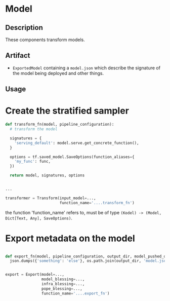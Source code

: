 # Model

## Description

These components transform models.

## Artifact

- `ExportedModel` containing a `model.json` which describe the signature of the model being deployed and other things.

## Usage

# Create the stratified sampler

```python
def transform_fn(model, pipeline_configuration):
  # transform the model 

  signatures = {
    'serving_default': model.serve.get_concrete_function(),
  }

  options = tf.saved_model.SaveOptions(function_aliases={
    'my_func': func,
  })

  return model, signatures, options


...

transformer = Transform(input_model=...,
                        function_name='....transform_fn')
```

the function 'function_name' refers to, must be of type `(Kodel) -> (Model, Dict[Text, Any], SaveOptions)`.

# Export metadata on the model

```python

def export_fn(model, pipeline_configuration, output_dir, model_pushed_dir, model_pushed_artifact):
  json.dumps({'something': 'else'}, os.path.join(output_dir, 'model.json'))


export = Export(model=...,
                model_blessing=...,
                infra_blessing=...,
                pope_blessing=...,
                function_name='....export_fn')

```